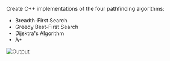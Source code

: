 Create C++ implementations of the four pathfinding algorithms:

- Breadth-First Search
- Greedy Best-First Search
- Dijsktra's Algorithm
- A*

![Output](https://lh3.googleusercontent.com/g2Fu3leBcQeedDRMjxz6uVpNXusPpfxxQHErHzLAuXb1uhhqpm43oeT7_2D7Z1Q_eeUtNiKAy9yghWnMh3DOWJ9O_LvM5LtHUNOky_E3WrQ31_CVF9YGn7ICAGjkxy9x2T2bqIDXN7mJq0iCgYGOZ0JaZ8-DtjAMUnPw85E1zCVaqbrWVB52RvwSp3FVufPU44zE3IcT1nN9p5aUei9CT-CDxMCntF3GbcJMEdLPW2D2fHHHE0GeXAiGnYv-mLVjq8lezpTBGrKiB-0v6B-apzTNTVF5Gi7szkkN14BcN3QGjnue1GZ-2z2MoM2TCmwzjMPZGAJZng0O2C_0tQJW5b_BZ5vtzWeXFPxY02qPz2UdbS4cOZg4lEyuGWN87exGRVqBaIvTBTe8ORw7Gdfr9hnGyXRmJnXLak6KQC6QMNaS1SEQdsynrrxxpowDfqKdjfCWpPT5DD-_LH9i1fRtE8Ls1UXxzHavqrcP7rOYQBOPGy6iL-nJcIAMmG5yqEieprUmtFaNJtdPzoODrAQkzvs8YL8U6PMsOvyndDU1jlDO9bQRLb65_QVtOCKrhtrDsM2uxyvxuqbvgTrbo03jaM9QoMbn_Cg239D_RH5mTBUM9IHI_0vp7Yya=w449-h1380-no)
